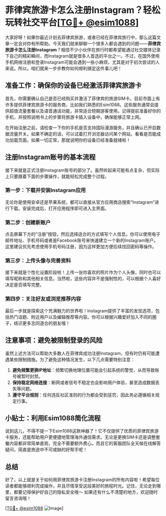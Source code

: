 # 菲律宾旅游卡怎么注册Instagram？轻松玩转社交平台[[TG💪+ @esim1088](https://t.me/s/esim1088)]

大家好呀！如果你最近计划去菲律宾旅游，或者已经在菲律宾旅行中，那么这篇文章一定会对你有所帮助。今天我们就来聊聊一个很多人都会遇到的问题——**菲律宾旅游卡怎么注册Instagram**？相信不少小伙伴在旅行时都希望能通过社交媒体记录下自己的精彩瞬间，而Instagram就是很多人首选的平台之一。不过，在国外使用手机网络注册和登录Instagram可能会遇到一些小麻烦，尤其是对于初次尝试的人来说。所以，咱们就来一步步教你如何顺利搞定这件事儿吧！

## 准备工作：确保你的设备已经激活菲律宾旅游卡

首先，你需要确认自己是否已经购买并激活了菲律宾的旅游SIM卡。目前市面上有许多提供菲律宾旅游卡的服务商，比如我们熟悉的Esim1088。这些服务通常会提供超值流量套餐以及语音通话功能，非常适合短期游客使用。记得提前准备好你的手机，并按照说明书上的步骤将旅游卡插入设备中，确保能够正常上网。

在开始注册之前，请检查一下你的手机是否支持国际漫游服务，并且确认已开启数据流量开关。如果不确定的话，可以试着打开浏览器访问某个网站，看看是否能成功加载页面。如果一切正常，那就说明你的设备已经准备就绪啦！

## 注册Instagram账号的基本流程

接下来就是正式注册Instagram账号的部分了。虽然听起来可能有点复杂，但实际上只要跟着下面的步骤操作，就能轻松完成整个过程。

### 第一步：下载并安装Instagram应用

无论你是使用安卓还是苹果系统，都可以直接从官方应用商店搜索“Instagram”进行下载。安装完成后，打开应用程序即可进入主界面。

### 第二步：创建新账户

点击屏幕下方的“注册”按钮，然后选择适合的方式填写个人信息。你可以使用电子邮件地址、手机号码或者是Facebook账号来快速建立一个新的Instagram账户。这里建议优先考虑使用手机号码注册，因为这样更加方便后续找回密码等操作。

### 第三步：上传头像与完善资料

接下来就是个性化设置阶段啦！上传一张你喜欢的照片作为个人头像，同时也可以填写昵称和其他相关信息。当然啦，这些内容并不是强制性的，可以根据个人喜好决定是否填写完整。

### 第四步：关注好友或浏览推荐内容

最后一步就是探索这个充满魅力的世界啦！Instagram提供了丰富的发现选项，包括热门话题、附近用户以及编辑推荐等内容。你可以根据兴趣爱好加入不同的圈子，结识更多志同道合的朋友哦！

## 注意事项：避免被限制登录的风险

虽然上述方法可以帮助大多数人在菲律宾成功注册Instagram，但有时仍有可能遭遇某些限制措施。为了避免这种情况发生，以下几点需要特别注意：

1. **避免频繁更换IP地址**：频繁切换地理位置可能会引起系统的警觉，从而导致账号被暂时封禁。
2. **保持稳定网络连接**：断网或者信号不稳定也会影响用户体验，甚至造成数据丢失等问题。
3. **遵守平台规则**：任何违反社区准则的行为都会受到惩罚，因此务必遵循相关规定行事。

## 小贴士：利用Esim1088简化流程

说到这儿，不得不提一下Esim1088这款神器了！它不仅提供了优质的菲律宾旅游卡服务，还能帮助用户更便捷地管理海外通信需求。无论是更换SIM卡还是调整套餐内容都非常简单直观，完全不需要额外费心。而且它的客服团队全天候在线解答疑问，简直是旅途中不可或缺的好帮手呢！

## 总结

好了，以上就是关于如何用菲律宾旅游卡注册Instagram的所有内容啦！希望每位读者都能够顺利完成操作，并且尽情享受这段美好的旅程时光。记住，无论走到哪里，都要记得保护好自己的隐私安全哦～ 如果还有什么不清楚的地方，欢迎随时留言咨询哦！

[[TG💪+ @esim1088](https://t.me/s/esim1088) ![Image](https://i.postimg.cc/4NQfJmqS/Snipaste-2025-05-13-00-14-12.png)]